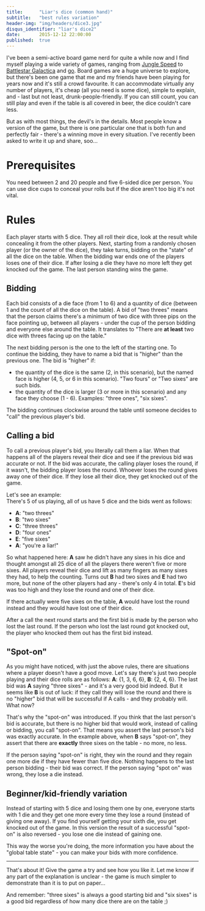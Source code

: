 ```yaml
---
title:      "Liar's dice (common hand)"
subtitle:   "best rules variation"
header-img: "img/headers/dice3.jpg"
disqus_identifier: "liar's dice2"
date:       2015-12-12 22:00:00
published:  true
---
```


I've been a semi-active board game nerd for quite a while now and I find myself playing a wide variety of games, ranging from [Jungle Speed](https://boardgamegeek.com/boardgame/8098/jungle-speed) to [Battlestar Galactica](https://boardgamegeek.com/boardgame/37111/battlestar-galactica) and [go](https://en.wikipedia.org/wiki/Go_%28game%29). Board games are a huge universe to explore, but there's been one game that me and my friends have been playing for years now and it's still a crowd favourite. It can accommodate virtually any number of players, it's cheap (all you need is some dice), simple to explain, and - last but not least, drunk-people-friendly. If you can still count, you can still play and even if the table is all covered in beer, the dice couldn't care less.
<!--more-->

But as with most things, the devil's in the details. Most people know a version of the game, but there is one particular one that is both fun and perfectly fair - there's a winning move in every situation. I've recently been asked to write it up and share, soo...

# Prerequisites

You need between 2 and 20 people and five 6-sided dice per person. You can use dice cups to conceal your rolls but if the dice aren't too big it's not vital.

# Rules

Each player starts with 5 dice. They all roll their dice, look at the result while concealing it from the other players. Next, starting from a randomly chosen player (or the owner of the dice), they take turns, bidding on the "state" of all the dice on the table. When the bidding war ends one of the players loses one of their dice. If after losing a die they have no more left they get knocked ouf the game. The last person standing wins the game.

## Bidding

Each bid consists of a die face (from 1 to 6) and a quantity of dice (between 1 and the count of all the dice on the table). A bid of "two threes" means that the person claims there's a minimum of two dice with three pips on the face pointing up, between all players - under the cup of the person bidding and everyone else around the table. It translates to "There are **at least** two dice with threes facing up on the table."

The next bidding person is the one to the left of the starting one. To continue the bidding, they have to name a bid that is "higher" than the previous one. The bid is "higher" if:

- the quantity of the dice is the same (2, in this scenario), but the named face is higher (4, 5, or 6 in this scenario). "Two fours" or "Two sixes" are such bids.
- the quantity of the dice is larger (3 or more in this scenario) and any face they choose (1 - 6). Examples: "three ones", "six sixes".

The bidding continues clockwise around the table until someone decides to "call" the previous player's bid.

## Calling a bid
To call a previous player's bid, you literally call them a liar. When that happens all of the players reveal their dice and see if the previous bid was accurate or not. If the bid was accurate, the calling player loses the round, if it wasn't, the bidding player loses the round. Whoever loses the round gives away one of their dice. If they lose all their dice, they get knocked out of the game.

Let's see an example:  
There's 5 of us playing, all of us have 5 dice and the bids went as follows:  

- **A**: "two threes"
- **B**: "two sixes"
- **C**: "three threes"
- **D**: "four ones"
- **E**: "five sixes"
- **A**: "you're a liar!"

So what happened here: **A** saw he didn't have any sixes in his dice and thought amongst all 25 dice of all the players there weren't five or more sixes. All players reveal their dice and lift as many fingers as many sixes they had, to help the counting. Turns out **B** had two sixes and **E** had two more, but none of the other players had any - there's only 4 in total. **E**'s bid was too high and they lose the round and one of their dice.

If there actually were five sixes on the table, **A** would have lost the round instead and they would have lost one of their dice.

After a call the next round starts and the first bid is made by the person who lost the last round. If the person who lost the last round got knocked out, the player who knocked them out has the first bid instead.

## "Spot-on"
As you might have noticed, with just the above rules, there are situations where a player doesn't have a good move. Let's say there's just two people playing and their dice rolls are as follows: **A**: {1, 3, 6, 6}, **B**: {2, 4, 6}. The last bid was **A** saying "three sixes" - and it's a very good bid indeed. But it seems like **B** is out of luck: if they call they will lose the round and there is no "higher" bid that will be successful if A calls - and they probably will. What now?

That's why the "spot-on" was introduced. If you think that the last person's bid is accurate, but there is no higher bid that would work, instead of calling or bidding, you call "spot-on". That means you assert the last person's bid was exactly accurate. In the example above, when **B** says "spot-on", they assert that there are **exactly** three sixes on the table - no more, no less.

If the person saying "spot-on" is right, they win the round and they regain one more die if they have fewer than five dice. Nothing happens to the last person bidding - their bid was correct. If the person saying "spot on" was wrong, they lose a die instead.

## Beginner/kid-friendly variation

Instead of starting with 5 dice and losing them one by one, everyone starts with 1 die and they get one more every time they lose a round (instead of giving one away). If you find yourself getting your sixth die, you get knocked out of the game. In this version the result of a successful "spot-on" is also reversed - you lose one die instead of gaining one.

This way the worse you're doing, the more information you have about the "global table state" - you can make your bids with more confidence.

---

That's about it! Give the game a try and see how you like it. Let me know if any part of the explanation is unclear - the game is much simpler to demonstrate than it is to put on paper...

And remember: "three sixes" is always a good starting bid and "six sixes" is a good bid regardless of how many dice there are on the table ;)

